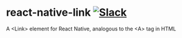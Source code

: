 # react-native-link [![Slack](http://slack.expo.io/badge.svg)](http://slack.expo.io)
A &lt;Link> element for React Native, analogous to the &lt;A> tag in HTML
